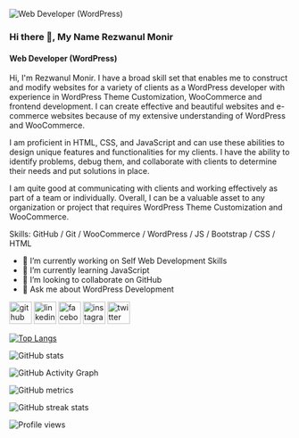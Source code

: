 ![Web Developer (WordPress)](https://profile-assets.showwcase.com/65252/1671833853544-1671833852863-Showwcase%252520Profile%252520Cover%252520.png)

### Hi there 👋, My Name Rezwanul Monir
#### Web Developer (WordPress)

Hi, I'm Rezwanul Monir. I have a broad skill set that enables me to construct and modify websites for a variety of clients as a WordPress developer with experience in WordPress Theme Customization, WooCommerce and frontend development. I can create effective and beautiful websites and e-commerce websites because of my extensive understanding of WordPress and WooCommerce.

I am proficient in HTML, CSS, and JavaScript and can use these abilities to design unique features and functionalities for my clients. I have the ability to identify problems, debug them, and collaborate with clients to determine their needs and put solutions in place.

I am quite good at communicating with clients and working effectively as part of a team or individually. Overall, I can be a valuable asset to any organization or project that requires WordPress Theme Customization and WooCommerce.

Skills: GitHub / Git / WooCommerce / WordPress / JS / Bootstrap / CSS / HTML

- 🔭 I’m currently working on Self Web Development Skills 
- 🌱 I’m currently learning JavaScript 
- 👯 I’m looking to collaborate on GitHub 
- 💬 Ask me about WordPress Development 


[<img src='https://cdn.jsdelivr.net/npm/simple-icons@3.0.1/icons/github.svg' alt='github' height='40'>](https://github.com/rezwanulmonir)  [<img src='https://cdn.jsdelivr.net/npm/simple-icons@3.0.1/icons/linkedin.svg' alt='linkedin' height='40'>](https://www.linkedin.com/in/rezwan08/)  [<img src='https://cdn.jsdelivr.net/npm/simple-icons@3.0.1/icons/facebook.svg' alt='facebook' height='40'>](https://www.facebook.com/Rezwan08)  [<img src='https://cdn.jsdelivr.net/npm/simple-icons@3.0.1/icons/instagram.svg' alt='instagram' height='40'>](https://www.instagram.com/rezwanmonir08/)  [<img src='https://cdn.jsdelivr.net/npm/simple-icons@3.0.1/icons/twitter.svg' alt='twitter' height='40'>](https://twitter.com/RezwanulMonir)  

[![Top Langs](https://github-readme-stats.vercel.app/api/top-langs/?username=rezwanulmonir)](https://github.com/anuraghazra/github-readme-stats)

![GitHub stats](https://github-readme-stats.vercel.app/api?username=rezwanulmonir&show_icons=true&count_private=true)  

![GitHub Activity Graph](https://activity-graph.herokuapp.com/graph?username=rezwanulmonir)  

![GitHub metrics](https://metrics.lecoq.io/rezwanulmonir)  

![GitHub streak stats](https://streak-stats.demolab.com/?user=rezwanulmonir)  

![Profile views](https://gpvc.arturio.dev/rezwanulmonir)  
